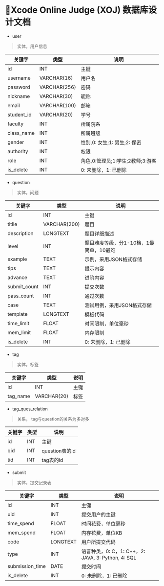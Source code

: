 # 🚀Xcode Online Judge (XOJ) 数据库设计文档



- user

> 实体，用户信息

| 关键字     | 类型         | 说明                              |
| ---------- | ------------ | --------------------------------- |
| id         | INT          | 主键                              |
| username   | VARCHAR(16)  | 用户名                            |
| password   | VARCHAR(256) | 密码                              |
| nickname   | VARCHAR(30)  | 昵称                              |
| email      | VARCHAR(100) | 邮箱                              |
| student_id | VARCHAR(20)  | 学号                              |
| faculty    | INT          | 所属院系                          |
| class_name | INT          | 所属班级                          |
| gender     | INT          | 性别,0: 女生;1: 男生;2: 保密      |
| authority  | INT          | 权限                              |
| role       | INT          | 角色,0:管理员;1:学生;2教师;3:游客 |
| is_delete  | INT          | 0: 未删除，1: 已删除              |



- question

> 实体，问题

| 关键字       | 类型         | 说明                                    |
| ------------ | ------------ | --------------------------------------- |
| id           | INT          | 主键                                    |
| titile       | VARCHAR(200) | 题目                                    |
| description  | LONGTEXT     | 题目详细描述                            |
| level        | INT          | 题目难度等级，分1-10档，1最简单，10最难 |
| example      | TEXT         | 示例，采用JSON格式存储                  |
| tips         | TEXT         | 提示内容                                |
| advance      | TEXT         | 进阶内容                                |
| submit_count | INT          | 提交次数                                |
| pass_count   | INT          | 通过次数                                |
| case         | TEXT         | 测试用例，采用JSON格式存储              |
| template     | LONGTEXT     | 模板代码                                |
| time_limit   | FLOAT        | 时间限制，单位毫秒                      |
| mem_limit    | FLOAT        | 内存限制                                |
| is_delete    | INT          | 0: 未删除，1: 已删除                    |



- tag

> 实体，标签

| 关键字   | 类型        | 说明 |
| -------- | ----------- | ---- |
| id       | INT         | 主键 |
| tag_name | VARCHAR(20) | 标签 |



- tag_ques_relation

> 关系， tag与question的关系为多对多

| 关键字 | 类型 | 说明           |
| ------ | ---- | -------------- |
| id     | INT  | 主键           |
| qid    | INT  | question表的id |
| tid    | INT  | tag表的id      |



- submit

> 实体，提交记录表

| 关键字          | 类型     | 说明                                               |
| --------------- | -------- | -------------------------------------------------- |
| id              | INT      | 主键                                               |
| uid             | INT      | 提交用户的主键                                     |
| time_spend      | FLOAT    | 时间花费，单位毫秒                                 |
| mem_spend       | FLOAT    | 内存花费，单位KB                                   |
| code            | LONGTEXT | 用户所提交代码                                     |
| type            | INT      | 语言种类，0: C，1: C++，2: JAVA, 3: Python, 4: SQL |
| submission_time | DATE     | 提交时间                                           |
| is_delete       | INT      | 0: 未删除，1: 已删除                               |

